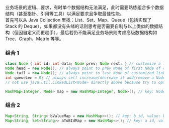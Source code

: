 业务场景的逻辑、要求，有时单个数据结构无法满足，此时需要熟练组合多个数据结构（甚至指针、引用等工具）以满足要求且争取最佳性能。  
首先可以从 Java Collection 里找：List、Set、Map、Queue（包括实现了 Stack 的 Deque），如果都没有头绪的话则思考是否需要自制与以上类似的数据结构（但因自定义而更趁手），最后若仍不能满足业务场景则考虑高级数据结构如 Tree、Graph、Matrix 等等。  
  
### 组合 1  
```java
class Node { int id; int data; Node prev; Node next; } // customize a linked list, apply as a Queue, use head node pointer to mock poll()，use tail node pointer to mock add()，use prev and next for remove() or update()，use queueLen to track queue length
Node head = new Node(); // always point to prev Node of first Node of customized linked list
Node tail = new Node(); // always point to last Node of customized linked list
int queueLen = 0; // always self increase/decrease if add/remove a Node, keep no change if update Node
// not use java.util.LinkedList<Node> directly above because try to optimize update operation performance to O(1)

HashMap<Integer, Node> map = new HashMap<Integer, Node>(); // key: Node id (or said Data id), value: Node object
```
  
### 组合 2  
```java
Map<String, String> bValueMap = new HashMap<>(); // key: b id, value: b value
Map<String, Set<String>> aToBIdMap = new HashMap<>(); // key: a id, value: set of b ids (since b id is unique)
```
  
